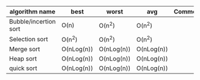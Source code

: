 | algorithm name        | best             | worst            | avg              | Comments |
| --------------------- | ---------------- | ---------------- | ---------------- | -------- |
| Bubble/incertion sort | O(n)             | O(n<sup>2</sup>) | O(n<sup>2</sup>) |          |
| Selection sort        | O(n<sup>2</sup>) | O(n<sup>2</sup>) | O(n<sup>2</sup>) |          |
| Merge sort            | O(nLog(n))       | O(nLog(n))       | O(nLog(n))       |          |
| Heap sort             | O(nLog(n))       | O(nLog(n))       | O(nLog(n))       |          |
| quick sort            | O(nLog(n))       | O(nLog(n))       | O(nLog(n))       |          |
